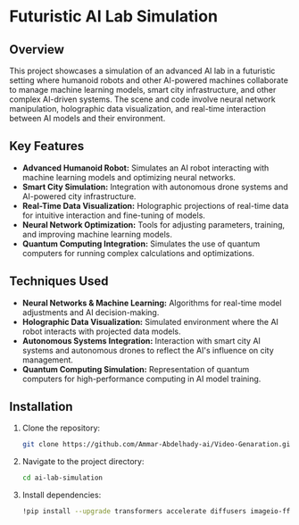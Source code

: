 
# **Futuristic AI Lab Simulation**

## **Overview**
This project showcases a simulation of an advanced AI lab in a futuristic setting where humanoid robots and other AI-powered machines collaborate to manage machine learning models, smart city infrastructure, and other complex AI-driven systems. The scene and code involve neural network manipulation, holographic data visualization, and real-time interaction between AI models and their environment.

## **Key Features**
- **Advanced Humanoid Robot:** Simulates an AI robot interacting with machine learning models and optimizing neural networks.
- **Smart City Simulation:** Integration with autonomous drone systems and AI-powered city infrastructure.
- **Real-Time Data Visualization:** Holographic projections of real-time data for intuitive interaction and fine-tuning of models.
- **Neural Network Optimization:** Tools for adjusting parameters, training, and improving machine learning models.
- **Quantum Computing Integration:** Simulates the use of quantum computers for running complex calculations and optimizations.

## **Techniques Used**
- **Neural Networks & Machine Learning:** Algorithms for real-time model adjustments and AI decision-making.
- **Holographic Data Visualization:** Simulated environment where the AI robot interacts with projected data models.
- **Autonomous Systems Integration:** Interaction with smart city AI systems and autonomous drones to reflect the AI's influence on city management.
- **Quantum Computing Simulation:** Representation of quantum computers for high-performance computing in AI model training.

## **Installation**
1. Clone the repository:
   ```bash
   git clone https://github.com/Ammar-Abdelhady-ai/Video-Genaration.git
   ```
2. Navigate to the project directory:
   ```bash
   cd ai-lab-simulation
   ```
3. Install dependencies:
   ```bash
   !pip install --upgrade transformers accelerate diffusers imageio-ffmpeg
   ```
